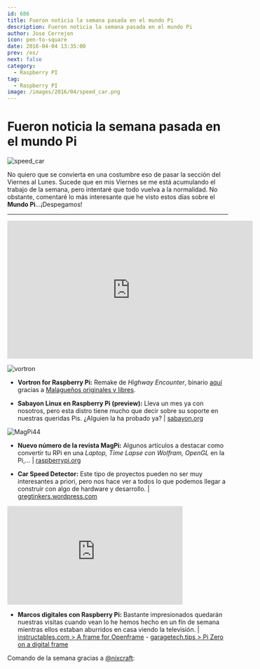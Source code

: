 ```yaml
---
id: 686
title: Fueron noticia la semana pasada en el mundo Pi
description: Fueron noticia la semana pasada en el mundo Pi
author: Jose Cerrejon
icon: pen-to-square
date: 2016-04-04 13:35:00
prev: /es/
next: false
category:
  - Raspberry PI
tag:
  - Raspberry PI
image: /images/2016/04/speed_car.png
---
```


# Fueron noticia la semana pasada en el mundo Pi

![speed_car](/images/2016/04/speed_car.png)

No quiero que se convierta en una costumbre eso de pasar la sección del Viernes al Lunes. Sucede que en mis Viernes se me está acumulando el trabajo de la semana, pero intentaré que todo vuelva a la normalidad. No obstante, comentaré lo más interesante que he visto estos días sobre el **Mundo Pi**...¡Despegamos!

- - -
<iframe width="560" height="315" src="https://www.youtube.com/embed/aeWna6wTkU8?rel=0&amp;showinfo=0" frameborder="0" allowfullscreen></iframe>

![vortron](/images/2016/04/vortongame.png)

* **Vortron for Raspberry Pi:** Remake de *Highway Encounter*, binario [aquí](https://app.box.com/s/a7ja91zvf83i3xvrotnpoqlz9o3e9702) gracias a [Malagueños originales y libres](http://malagaoriginal.blogspot.com.es/2016/03/resucitando-vorton-el-remake-de-highway.html).

* **Sabayon Linux en Raspberry Pi (preview):** Lleva un mes ya con nosotros, pero esta distro tiene mucho que decir sobre su soporte en nuestras queridas Pis. ¿Alguien la ha probado ya? | [sabayon.org](https://www.sabayon.org/latest)

![MagPi44](/images/2016/04/MagPi44.png)

* **Nuevo número de la revista MagPi:** Algunos artículos a destacar como convertir tu RPi en una *Laptop, Time Lapse con Wolfram, OpenGL* en la Pi,... | [raspberrypi.org](https://www.raspberrypi.org/magpi/issues/44/)

* **Car Speed Detector:** Este tipo de proyectos pueden no ser muy interesantes a priori, pero nos hace ver a todos lo que podemos llegar a construir con algo de hardware y desarrollo. | [gregtinkers.wordpress.com](https://gregtinkers.wordpress.com/2016/03/25/car-speed-detector/)

<iframe width="400" height="225" src="https://www.youtube.com/embed/ONaGV-oAJD4?rel=0&amp;showinfo=0" frameborder="0" allowfullscreen></iframe>

* **Marcos digitales con Raspberry Pi:** Bastante impresionados quedarán nuestras visitas cuando vean lo he hemos hecho en un fín de semana mientras ellos estaban aburridos en casa viendo la televisión. | [instructables.com > A frame for Openframe](http://www.instructables.com/id/A-Frame-for-Openframe/?ALLSTEPS) - [garagetech.tips > Pi Zero on a digital frame](http://garagetech.tips/pizero-on-digital-frame/)

Comando de la semana gracias a [@nixcraft](https://twitter.com/nixcraft/):


